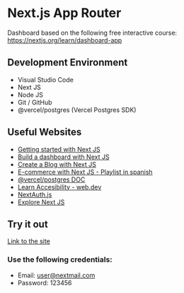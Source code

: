 # Next.js App Router

Dashboard based on the following free interactive course: https://nextjs.org/learn/dashboard-app

## Development Environment

- Visual Studio Code
- Next JS
- Node JS
- Git / GitHub
- @vercel/postgres (Vercel Postgres SDK)

## Useful Websites

- [Getting started with Next JS](https://nextjs.org/docs/getting-started/installation)
- [Build a dashboard with Next JS](https://nextjs.org/learn/dashboard-app)
- [Create a Blog with Next JS](https://nextjs.org/learn-pages-router/basics/create-nextjs-app)
- [E-commerce with Next JS - Playlist in spanish](https://www.youtube.com/playlist?list=PLCKuOXG0bPi3y7tz8Hq6itoi1vhPf6eVG)
- [@vercel/postgres DOC](https://vercel.com/docs/storage/vercel-postgres/sdk)
- [Learn Accesibility - web.dev](https://web.dev/learn/accessibility/)
- [NextAuth.js](https://authjs.dev/reference/nextjs)
- [Explore Next JS](https://nextjs.org/learn/dashboard-app/next-steps)

## Try it out
[Link to the site](https://nextjs-dashboard-beta-silk-13.vercel.app/dashboard)

### Use the following credentials:

- Email: user@nextmail.com
- Password: 123456
